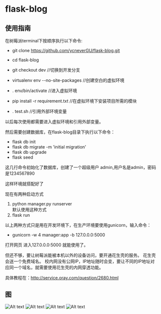 # flask-blog
## 使用指南

在树莓派terminal下按顺序执行以下命令:

* git clone https://github.com/ycneverGU/flask-blog.git

* cd flask-blog 

* git checkout dev   //切换到开发分支

* virtualenv env --no-site-packages //创建空白的虚拟环境

* . env/bin/activate  //进入虚拟环境 

* pip install -r requirement.txt //在虚拟环境下安装项目所需的模块

* . test.sh  //引用外部环境变量

以后每次使用都需要进入虚拟环境和引用外部变量。

然后需要创建数据库，在flask-blog目录下执行以下命令：

* flask db init
* flask db migrate -m 'initial migration'
* flask db upgrade
* flask seed 

这几行命令初始化了数据库，创建了一个超级用户 admin,用户名是admin，密码是1234567890

这样环境就搭配好了

现在有两种启动方式 

1. python manager.py runserver  
默认使用这种方式
2. flask run


以上两种方式只是用在开发环境下，在生产环境要使用gunicorn，输入命令：

* gunicorn -w 4 manager:app -b 127.0.0.0:5000

打开网页 进入127.0.0.0:5000 就能使用了。


但还不够，要让树莓派能被本机以外的设备访问，要开通花生壳的服务。
花生壳会送一个免费域名。
校内网没有公网IP，IP地址随时会变，要让不同的IP地址对应同一个域名，就需要使用花生壳的内网穿透功能。

具体教程在：http://service.oray.com/question/2680.html

## 图
 ![Alt text](https://github.com/ycneverGU/flask-blog/tree/master/image/login.PNG)
 ![Alt text](https://github.com/ycneverGU/flask-blog/tree/master/image/写日志.PNG)
 ![Alt text](https://github.com/ycneverGU/flask-blog/tree/master/image/detial和删除.PNG)
 ![Alt text](https://github.com/ycneverGU/flask-blog/tree/master/image/数据图示1.PNG)



